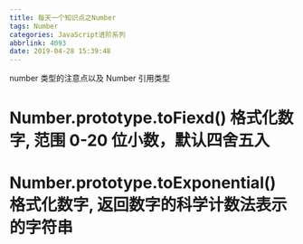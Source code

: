 ```yaml
---
title: 每天一个知识点之Number
tags: Number
categories: JavaScript进阶系列
abbrlink: 4093
date: 2019-04-28 15:39:48
---
```

number 类型的注意点以及 Number 引用类型

<!-- more -->

# Number.prototype​.toFiexd() 格式化数字, 范围 0-20 位小数，默认四舍五入
# Number.prototype​.toExponential() 格式化数字, 返回数字的科学计数法表示的字符串